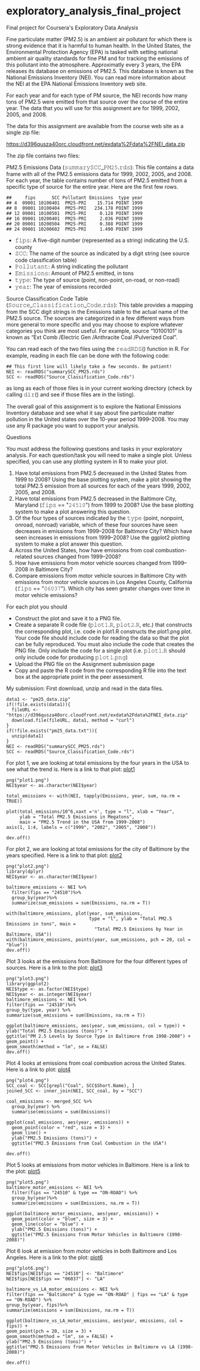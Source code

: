# exploratory_analysis_final_project
Final project for Coursera's Exploratory Data Analysis

Fine particulate matter (PM2.5) is an ambient air pollutant for which there is strong evidence that it is harmful to human health. In the United States, the Environmental Protection Agency (EPA) is tasked with setting national ambient air quality standards for fine PM and for tracking the emissions of this pollutant into the atmosphere. Approximatly every 3 years, the EPA releases its database on emissions of PM2.5. This database is known as the National Emissions Inventory (NEI). You can read more information about the NEI at the EPA National Emissions Inventory web site.

For each year and for each type of PM source, the NEI records how many tons of PM2.5 were emitted from that source over the course of the entire year. The data that you will use for this assignment are for 1999, 2002, 2005, and 2008.

The data for this assignment are available from the course web site as a single zip file:

https://d396qusza40orc.cloudfront.net/exdata%2Fdata%2FNEI_data.zip

The zip file contains two files:

PM2.5 Emissions Data (𝚜𝚞𝚖𝚖𝚊𝚛𝚢𝚂𝙲𝙲_𝙿𝙼𝟸𝟻.𝚛𝚍𝚜): This file contains a data frame with all of the PM2.5 emissions data for 1999, 2002, 2005, and 2008. For each year, the table contains number of tons of PM2.5 emitted from a specific type of source for the entire year. Here are the first few rows.

```
##     fips      SCC Pollutant Emissions  type year
## 4  09001 10100401  PM25-PRI    15.714 POINT 1999
## 8  09001 10100404  PM25-PRI   234.178 POINT 1999
## 12 09001 10100501  PM25-PRI     0.128 POINT 1999
## 16 09001 10200401  PM25-PRI     2.036 POINT 1999
## 20 09001 10200504  PM25-PRI     0.388 POINT 1999
## 24 09001 10200602  PM25-PRI     1.490 POINT 1999
```
- 𝚏𝚒𝚙𝚜: A five-digit number (represented as a string) indicating the U.S. county
- 𝚂𝙲𝙲: The name of the source as indicated by a digit string (see source code classification table)
- 𝙿𝚘𝚕𝚕𝚞𝚝𝚊𝚗𝚝: A string indicating the pollutant
- 𝙴𝚖𝚒𝚜𝚜𝚒𝚘𝚗𝚜: Amount of PM2.5 emitted, in tons
- 𝚝𝚢𝚙𝚎: The type of source (point, non-point, on-road, or non-road)
- 𝚢𝚎𝚊𝚛: The year of emissions recorded

Source Classification Code Table (𝚂𝚘𝚞𝚛𝚌𝚎_𝙲𝚕𝚊𝚜𝚜𝚒𝚏𝚒𝚌𝚊𝚝𝚒𝚘𝚗_𝙲𝚘𝚍𝚎.𝚛𝚍𝚜): This table provides a mapping from the SCC digit strings in the Emissions table to the actual name of the PM2.5 source. The sources are categorized in a few different ways from more general to more specific and you may choose to explore whatever categories you think are most useful. For example, source “10100101” is known as “Ext Comb /Electric Gen /Anthracite Coal /Pulverized Coal”.

You can read each of the two files using the 𝚛𝚎𝚊𝚍𝚁𝙳𝚂() function in R. For example, reading in each file can be done with the following code:
```
## This first line will likely take a few seconds. Be patient!
NEI <- readRDS("summarySCC_PM25.rds")
SCC <- readRDS("Source_Classification_Code.rds")
```
as long as each of those files is in your current working directory (check by calling 𝚍𝚒𝚛() and see if those files are in the listing).

The overall goal of this assignment is to explore the National Emissions Inventory database and see what it say about fine particulate matter pollution in the United states over the 10-year period 1999–2008. You may use any R package you want to support your analysis.

Questions

You must address the following questions and tasks in your exploratory analysis. For each question/task you will need to make a single plot. Unless specified, you can use any plotting system in R to make your plot.

1. Have total emissions from PM2.5 decreased in the United States from 1999 to 2008? Using the base plotting system, make a plot showing the total PM2.5 emission from all sources for each of the years 1999, 2002, 2005, and 2008.
2. Have total emissions from PM2.5 decreased in the Baltimore City, Maryland (𝚏𝚒𝚙𝚜 == "𝟸𝟺𝟻𝟷𝟶") from 1999 to 2008? Use the base plotting system to make a plot answering this question.
3. Of the four types of sources indicated by the 𝚝𝚢𝚙𝚎 (point, nonpoint, onroad, nonroad) variable, which of these four sources have seen decreases in emissions from 1999–2008 for Baltimore City? Which have seen increases in emissions from 1999–2008? Use the ggplot2 plotting system to make a plot answer this question.
4. Across the United States, how have emissions from coal combustion-related sources changed from 1999–2008?
5. How have emissions from motor vehicle sources changed from 1999–2008 in Baltimore City?
6. Compare emissions from motor vehicle sources in Baltimore City with emissions from motor vehicle sources in Los Angeles County, California (𝚏𝚒𝚙𝚜 == "𝟶𝟼𝟶𝟹𝟽"). Which city has seen greater changes over time in motor vehicle emissions?

For each plot you should

- Construct the plot and save it to a PNG file.
- Create a separate R code file (𝚙𝚕𝚘𝚝𝟷.𝚁, 𝚙𝚕𝚘𝚝𝟸.𝚁, etc.) that constructs the corresponding plot, i.e. code in plot1.R constructs the plot1.png plot. Your code file should include code for reading the data so that the plot can be fully reproduced. You must also include the code that creates the PNG file. Only include the code for a single plot (i.e. 𝚙𝚕𝚘𝚝𝟷.𝚁 should only include code for producing 𝚙𝚕𝚘𝚝𝟷.𝚙𝚗𝚐)
- Upload the PNG file on the Assignment submission page
- Copy and paste the R code from the corresponding R file into the text box at the appropriate point in the peer assessment.

My submission:
First download, unzip and read in the data files.
```
data1 <- "pm25_data.zip"
if(!file.exists(data1)){
  fileURL <- "https://d396qusza40orc.cloudfront.net/exdata%2Fdata%2FNEI_data.zip"
  download.file(fileURL, data1, method = "curl")
}
if(!file.exists("pm25_data.txt")){
  unzip(data1)
}
NEI <- readRDS("summarySCC_PM25.rds")
SCC <- readRDS("Source_Classification_Code.rds")
```
For plot 1, we are looking at total emissions by the four years in the USA to see what the trend is. Here is a link to that plot: <a href = "https://raw.githubusercontent.com/mrodrigues17/exploratory_analysis_final_project/master/plot1.png" target = "_blank">plot1</a>
```
png("plot1.png")
NEI$year <- as.character(NEI$year)

total_emissions <- with(NEI, tapply(Emissions, year, sum, na.rm = TRUE))

plot(total_emissions/10^6,xaxt ='n', type = "l", xlab = "Year", 
     ylab = "Total PM2.5 Emissions in Megatons",
     main = "PM2.5 Trend in the USA from 1999-2008")
axis(1, 1:4, labels = c("1999", "2002", "2005", "2008"))

dev.off()
```
For plot 2, we are looking at total emissions for the city of Baltimore by the years specified. Here is a link to that plot: <a href = "https://raw.githubusercontent.com/mrodrigues17/exploratory_analysis_final_project/master/plot2.png" target = "_blank">plot2</a>
```
png("plot2.png")
library(dplyr)
NEI$year <- as.character(NEI$year)

baltimore_emissions <- NEI %>%
  filter(fips == "24510")%>%
  group_by(year)%>%
  summarize(sum_emissions = sum(Emissions, na.rm = T))

with(baltimore_emissions, plot(year, sum_emissions,
                               type = "l", ylab = "Total PM2.5 Emissions in tons", main = 
                                 "Total PM2.5 Emissions by Year in Baltimore, USA"))
with(baltimore_emissions, points(year, sum_emissions, pch = 20, col = "blue"))
dev.off()
```
Plot 3 looks at the emissions from Baltimore for the four different types of sources. Here is a link to the plot: <a href ="https://raw.githubusercontent.com/mrodrigues17/exploratory_analysis_final_project/master/plot3.png" target ="_blank">plot3</a>
  ```
png("plot3.png")
library(ggplot2)
NEI$type <- as.factor(NEI$type)
NEI$year <- as.integer(NEI$year)
baltimore_emissions <- NEI %>%
  filter(fips == "24510")%>%
  group_by(type, year) %>%
  summarize(sum_emissions = sum(Emissions, na.rm = T))

ggplot(baltimore_emissions, aes(year, sum_emissions, col = type)) + 
  ylab("Total PM2.5 Emissions (tons)") +
  ggtitle("PM 2.5 Levels by Source Type in Baltimore from 1998-2008") + 
  geom_point() +
  geom_smooth(method = "lm", se = FALSE)
dev.off()
```
Plot 4 looks at emissions from coal combustion across the United States. Here is a link to plot: <a href ="https://raw.githubusercontent.com/mrodrigues17/exploratory_analysis_final_project/master/plot4.png" target ="_blank">plot4</a>
```
png("plot4.png")
SCC_coal <- SCC[grepl("Coal", SCC$Short.Name), ]
joined_SCC <- inner_join(NEI, SCC_coal, by = "SCC")

coal_emissions <- merged_SCC %>%
  group_by(year) %>%
  summarise(emissions = sum(Emissions))

ggplot(coal_emissions, aes(year, emissions)) +
  geom_point(color = "red", size = 3) + 
  geom_line() +
  ylab("PM2.5 Emissions (tons)") +
  ggtitle("PM2.5 Emissions from Coal Combustion in the USA")

dev.off()
```
Plot 5 looks at emissions from motor vehicles in Baltimore. Here is a link to the plot: <a href ="https://raw.githubusercontent.com/mrodrigues17/exploratory_analysis_final_project/master/plot5.png" target = "_blank">plot5</a>

```
png("plot5.png")
baltimore_motor_emissions <- NEI %>%
  filter(fips == "24510" & type == "ON-ROAD") %>%
  group_by(year)%>%
  summarize(emissions = sum(Emissions, na.rm = T))

ggplot(baltimore_motor_emissions, aes(year, emissions)) +
  geom_point(color = "blue", size = 3) +
  geom_line(color = "blue") +
  ylab("PM2.5 Emissions (tons)") +
  ggtitle("PM2.5 Emissions from Motor Vehicles in Baltimore (1998-2008)")
  ```
  Plot 6 look at emission from motor vehicles in both Baltimore and Los Angeles. Here is a link to the plot: <a href ="https://raw.githubusercontent.com/mrodrigues17/exploratory_analysis_final_project/master/plot6.png" target = "_blank">plot6</a>
  ```
  png("plot6.png")
NEI$fips[NEI$fips == "24510"] <- "Baltimore"
NEI$fips[NEI$fips == "06037"] <- "LA"

baltimore_vs_LA_motor_emissions <- NEI %>%
  filter(fips == "Baltimore" & type == "ON-ROAD" | fips == "LA" & type == "ON-ROAD") %>%
  group_by(year, fips)%>%
  summarize(emissions = sum(Emissions, na.rm = T))

ggplot(baltimore_vs_LA_motor_emissions, aes(year, emissions, col = fips)) +
  geom_point(pch = 20, size = 3) +
  geom_smooth(method = "lm", se = FALSE) +
  ylab("PM2.5 Emissions (tons)") +
  ggtitle("PM2.5 Emissions from Motor Vehicles in Baltimore vs LA (1998-2008)")

dev.off()
```
